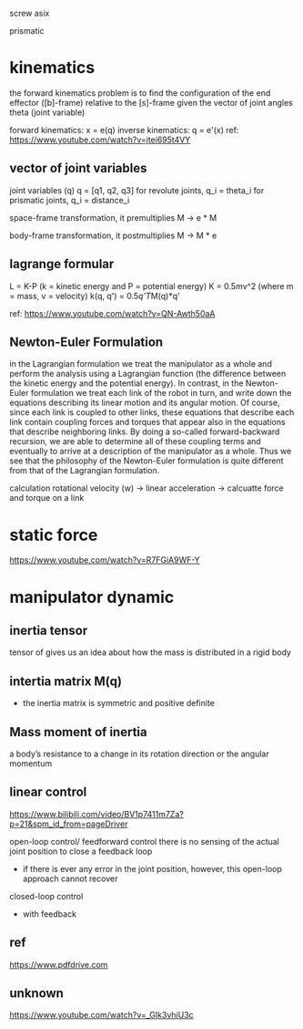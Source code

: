screw asix

prismatic


# kinematics 

the forward kinematics problem is to find the configuration of the end effector ([b]-frame) relative to the [s]-frame given the vector of joint angles theta (joint variable)

forward kinematics: x = e(q)
inverse kinematics: q = e'(x)
ref: https://www.youtube.com/watch?v=jtei695t4VY

## vector of joint variables
joint variables (q)
q = [q1, q2, q3]
for revolute joints, q_i = theta_i
for prismatic joints, q_i = distance_i





space-frame transformation, it premultiplies M -> e * M

body-frame transformation, it postmultiplies M -> M * e

## lagrange formular

L = K-P (k = kinetic energy and P = potential energy)
K = 0.5*m*v^2 (where m = mass, v = velocity)
k(q, q') = 0.5*q'T*M(q)*q'

ref: https://www.youtube.com/watch?v=QN-Awth50aA

## Newton-Euler Formulation
in the Lagrangian formulation we treat the manipulator as
a whole and perform the analysis using a Lagrangian function (the difference between the
kinetic energy and the potential energy). In contrast, in the Newton-Euler formulation we
treat each link of the robot in turn, and write down the equations describing its linear motion
and its angular motion. Of course, since each link is coupled to other links, these equations
that describe each link contain coupling forces and torques that appear also in the equations
that describe neighboring links. By doing a so-called forward-backward recursion, we are
able to determine all of these coupling terms and eventually to arrive at a description of the
manipulator as a whole. Thus we see that the philosophy of the Newton-Euler formulation
is quite different from that of the Lagrangian formulation.

calculation rotational velocity (w) -> linear acceleration -> calcuatte force and torque on a link


# static force
https://www.youtube.com/watch?v=R7FGiA9WF-Y

# manipulator dynamic
## inertia tensor 
tensor of  gives us an idea about how the mass is distributed in a rigid body

## intertia matrix M(q)
- the inertia matrix is symmetric and positive definite

## Mass moment of inertia 
 a body’s resistance to a change in its rotation direction or the angular momentum
 
## linear control
https://www.bilibili.com/video/BV1p7411m7Za?p=21&spm_id_from=pageDriver

open-loop control/ feedforward control
there is no sensing of the actual joint position to close a feedback loop
- if there is ever any error in the joint position, however, this open-loop approach cannot recover

closed-loop control
- with feedback



## ref
https://www.pdfdrive.com


## unknown
https://www.youtube.com/watch?v=_GIk3vhiU3c
